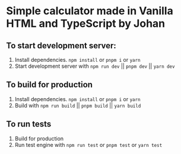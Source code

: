 # Simple calculator made in Vanilla HTML and TypeScript by Johan

## To start development server:

1. Install dependencies. `npm install` or `pnpm i` or `yarn `
2. Start development server with `npm run dev` || `pnpm dev` || `yarn dev`

## To build for production

1. Install dependencies. `npm install` or `pnpm i` or `yarn `
2. Build with `npm run build` || `pnpm build` || `yarn build`

## To run tests

1. Build for production
2. Run test engine with `npm run test` or `pnpm test` or `yarn test`
